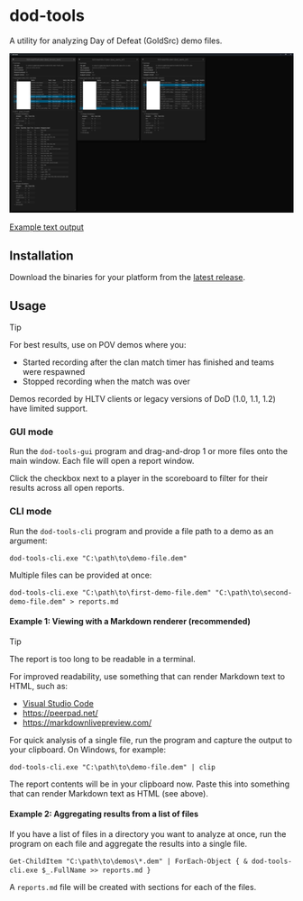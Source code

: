 # dod-tools

A utility for analyzing Day of Defeat (GoldSrc) demo files.

![](./assets/gui.png)

[Example text output](assets/example_report.md)

## Installation

Download the binaries for your platform from the [latest release](https://github.com/cgdangelo/dod-tools/releases/latest).

## Usage

> [!TIP]
>
> For best results, use on POV demos where you:
>
> - Started recording after the clan match timer has finished and teams were respawned
> - Stopped recording when the match was over
>
> Demos recorded by HLTV clients or legacy versions of DoD (1.0, 1.1, 1.2) have limited support.

### GUI mode

Run the `dod-tools-gui` program and drag-and-drop 1 or more files onto the main window. Each file will open a report window.

Click the checkbox next to a player in the scoreboard to filter for their results across all open reports.

### CLI mode

Run the `dod-tools-cli` program and provide a file path to a demo as an argument:

```text
dod-tools-cli.exe "C:\path\to\demo-file.dem"
```

Multiple files can be provided at once:

```text
dod-tools-cli.exe "C:\path\to\first-demo-file.dem" "C:\path\to\second-demo-file.dem" > reports.md
```

#### Example 1: Viewing with a Markdown renderer (recommended)

> [!TIP]
>
> The report is too long to be readable in a terminal.
>
> For improved readability, use something that can render Markdown text to HTML, such as:
>
> - [Visual Studio Code](https://code.visualstudio.com/docs/languages/markdown)
> - https://peerpad.net/
> - https://markdownlivepreview.com/

For quick analysis of a single file, run the program and capture the output to your clipboard. On Windows, for example:

```text
dod-tools-cli.exe "C:\path\to\demo-file.dem" | clip
```

The report contents will be in your clipboard now. Paste this into something that can render Markdown text as HTML (see
above).

#### Example 2: Aggregating results from a list of files

If you have a list of files in a directory you want to analyze at once, run the program on each file and aggregate the
results into a single file.

```text
Get-ChildItem "C:\path\to\demos\*.dem" | ForEach-Object { & dod-tools-cli.exe $_.FullName >> reports.md }
```

A `reports.md` file will be created with sections for each of the files.
